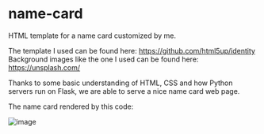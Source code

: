 # name-card
HTML template for a name card customized by me.

The template I used can be found here: https://github.com/html5up/identity
Background images like the one I used can be found here: https://unsplash.com/

Thanks to some basic understanding of HTML, CSS and how Python servers run on Flask, we are able to serve a nice name card web page.

The name card rendered by this code:

![image](https://user-images.githubusercontent.com/55893421/115972731-1bdcf700-a51e-11eb-8068-42ed95f51037.png)

